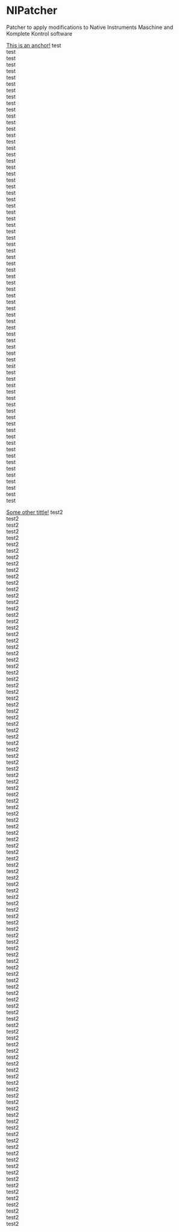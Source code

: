 # NIPatcher
Patcher to apply modifications to Native Instruments Maschine and Komplete Kontrol software

[This is an anchor!](#test)
test<br>
test<br>
test<br>
test<br>
test<br>
test<br>
test<br>
test<br>
test<br>
test<br>
test<br>
test<br>test<br>
test<br>
test<br>
test<br>
test<br>
test<br>
test<br>
test<br>
test<br>
test<br>
test<br>
test<br>
test<br>
test<br>
test<br>
test<br>
test<br>
test<br>
test<br>
test<br>
test<br>
test<br>
test<br>
test<br>
test<br>
test<br>
test<br>
test<br>
test<br>
test<br>
test<br>
test<br>
test<br>
test<br>
test<br>
test<br>test<br>
test<br>
test<br>
test<br>test<br>
test<br>
test<br>
test<br>test<br>
test<br>
test<br>
test<br>test<br>
test<br>
test<br>
test<br>test<br>
test<br>
test<br>
test<br>
test<br>
test<br>
test<br>
test<br>


[Some other tittle!](#test2)
test2<br>
test2<br>
test2<br>
test2<br>
test2<br>
test2<br>
test2<br>
test2<br>
test2<br>
test2<br>
test2<br>
test2<br>
test2<br>
test2<br>
test2<br>
test2<br>
test2<br>
test2<br>
test2<br>
test2<br>
test2<br>
test2<br>
test2<br>
test2<br>
test2<br>
test2<br>
test2<br>
test2<br>
test2<br>
test2<br>
test2<br>
test2<br>
test2<br>
test2<br>
test2<br>
test2<br>
test2<br>
test2<br>
test2<br>
test2<br>
test2<br>
test2<br>
test2<br>
test2<br>
test2<br>
test2<br>
test2<br>
test2<br>
test2<br>
test2<br>
test2<br>
test2<br>
test2<br>
test2<br>
test2<br>
test2<br>
test2<br>
test2<br>
test2<br>
test2<br>
test2<br>
test2<br>
test2<br>
test2<br>
test2<br>
test2<br>
test2<br>
test2<br>
test2<br>
test2<br>
test2<br>
test2<br>
test2<br>
test2<br>
test2<br>
test2<br>
test2<br>
test2<br>
test2<br>
test2<br>
test2<br>
test2<br>
test2<br>
test2<br>
test2<br>
test2<br>
test2<br>
test2<br>
test2<br>
test2<br>
test2<br>
test2<br>
test2<br>
test2<br>
test2<br>
test2<br>
test2<br>
test2<br>
test2<br>
test2<br>
test2<br>
test2<br>
test2<br>
test2<br>
test2<br>
test2<br>
test2<br>
test2<br>
test2<br>
test2<br>
test2<br>
test2<br>

